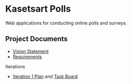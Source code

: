 # Kasetsart Polls

Web applications for conducting online polls and surveys.

## Project Documents

* [Vision Statement](../../wiki/Vision%20Statement)
* [Requirements](../../wiki/Requirements)

Iterations

* [Iteration 1 Plan](../../wiki/Iteration%201%20Plan) and [Task Board](../../projects/1)
